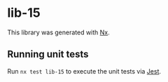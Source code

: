 # lib-15

This library was generated with [Nx](https://nx.dev).

## Running unit tests

Run `nx test lib-15` to execute the unit tests via [Jest](https://jestjs.io).
